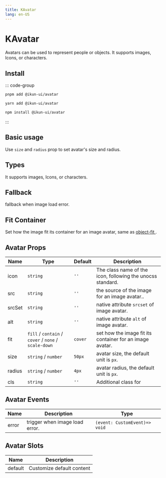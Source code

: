 ```yaml
---
title: KAvatar
lang: en-US
---
```


# KAvatar

Avatars can be used to represent people or objects. It supports images, Icons, or characters.

## Install

::: code-group

```bash [pnpm]
pnpm add @ikun-ui/avatar
```

```bash [yarn]
yarn add @ikun-ui/avatar
```

```bash [npm]
npm install @ikun-ui/avatar
```

:::

## Basic usage

Use `size` and `radius` prop to set avatar's size and radius.

<demo src="../../../../example/avatar/basic.svelte"  github='Avatar'></demo>

## Types

It supports images, Icons, or characters.

<demo src="../../../../example/avatar/types.svelte" github='Avatar'></demo>

## Fallback

fallback when image load error.

<demo src="../../../../example/avatar/fallback.svelte" github='Avatar'></demo>

## Fit Container

Set how the image fit its container for an image avatar, same as [object-fit <span class="i-carbon-link text-12px" />](https://developer.mozilla.org/en-US/docs/Web/CSS/object-fit).

<demo src="../../../../example/avatar/fit-container.svelte" github='Avatar'></demo>

## Avatar Props

| Name   | Type                                                 | Default | Description                                                |
| ------ | ---------------------------------------------------- | ------- | ---------------------------------------------------------- |
| icon   | `string`                                             | `''`    | The class name of the icon, following the unocss standard. |
| src    | `string`                                             | `''`    | the source of the image for an image avatar..              |
| srcSet | `string`                                             | `''`    | native attribute `srcset` of image avatar.                 |
| alt    | `string`                                             | `''`    | native attribute `alt` of image avatar.                    |
| fit    | `fill` / `contain` / `cover` / `none` / `scale-down` | `cover` | set how the image fit its container for an image avatar.   |
| size   | `string` / `number`                                  | `50px`  | avatar size, the default unit is `px`.                     |
| radius | `string` / `number`                                  | `4px`   | avatar radius, the default unit is `px`.                   |
| cls    | `string`                                             | `''`    | Additional class for                                       |

## Avatar Events

| Name  | Description                    | Type                          |
| ----- | ------------------------------ | ----------------------------- |
| error | trigger when image load error. | `(event: CustomEvent)=> void` |

## Avatar Slots

| Name    | Description               |
| ------- | ------------------------- |
| default | Customize default content |
